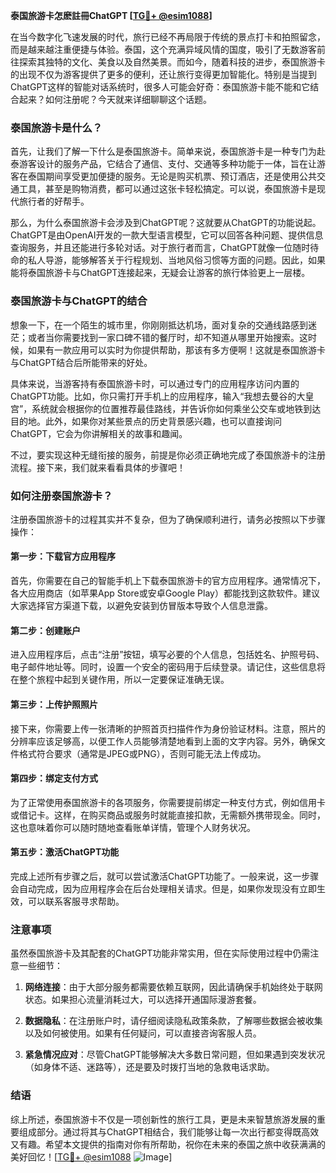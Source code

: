 **泰国旅游卡怎麽註冊ChatGPT [[TG💪+ @esim1088](https://t.me/s/esim1088)]**

在当今数字化飞速发展的时代，旅行已经不再局限于传统的景点打卡和拍照留念，而是越来越注重便捷与体验。泰国，这个充满异域风情的国度，吸引了无数游客前往探索其独特的文化、美食以及自然美景。而如今，随着科技的进步，泰国旅游卡的出现不仅为游客提供了更多的便利，还让旅行变得更加智能化。特别是当提到ChatGPT这样的智能对话系统时，很多人可能会好奇：泰国旅游卡能不能和它结合起来？如何注册呢？今天就来详细聊聊这个话题。

### 泰国旅游卡是什么？

首先，让我们了解一下什么是泰国旅游卡。简单来说，泰国旅游卡是一种专门为赴泰游客设计的服务产品，它结合了通信、支付、交通等多种功能于一体，旨在让游客在泰国期间享受更加便捷的服务。无论是购买机票、预订酒店，还是使用公共交通工具，甚至是购物消费，都可以通过这张卡轻松搞定。可以说，泰国旅游卡是现代旅行者的好帮手。

那么，为什么泰国旅游卡会涉及到ChatGPT呢？这就要从ChatGPT的功能说起。ChatGPT是由OpenAI开发的一款大型语言模型，它可以回答各种问题、提供信息查询服务，并且还能进行多轮对话。对于旅行者而言，ChatGPT就像一位随时待命的私人导游，能够解答关于行程规划、当地风俗习惯等方面的问题。因此，如果能将泰国旅游卡与ChatGPT连接起来，无疑会让游客的旅行体验更上一层楼。

### 泰国旅游卡与ChatGPT的结合

想象一下，在一个陌生的城市里，你刚刚抵达机场，面对复杂的交通线路感到迷茫；或者当你需要找到一家口碑不错的餐厅时，却不知道从哪里开始搜索。这时候，如果有一款应用可以实时为你提供帮助，那该有多方便啊！这就是泰国旅游卡与ChatGPT结合后所能带来的好处。

具体来说，当游客持有泰国旅游卡时，可以通过专门的应用程序访问内置的ChatGPT功能。比如，你只需打开手机上的应用程序，输入“我想去曼谷的大皇宫”，系统就会根据你的位置推荐最佳路线，并告诉你如何乘坐公交车或地铁到达目的地。此外，如果你对某些景点的历史背景感兴趣，也可以直接询问ChatGPT，它会为你讲解相关的故事和趣闻。

不过，要实现这种无缝衔接的服务，前提是你必须正确地完成了泰国旅游卡的注册流程。接下来，我们就来看看具体的步骤吧！

### 如何注册泰国旅游卡？

注册泰国旅游卡的过程其实并不复杂，但为了确保顺利进行，请务必按照以下步骤操作：

#### 第一步：下载官方应用程序
首先，你需要在自己的智能手机上下载泰国旅游卡的官方应用程序。通常情况下，各大应用商店（如苹果App Store或安卓Google Play）都能找到这款软件。建议大家选择官方渠道下载，以避免安装到仿冒版本导致个人信息泄露。

#### 第二步：创建账户
进入应用程序后，点击“注册”按钮，填写必要的个人信息，包括姓名、护照号码、电子邮件地址等。同时，设置一个安全的密码用于后续登录。请记住，这些信息将在整个旅程中起到关键作用，所以一定要保证准确无误。

#### 第三步：上传护照照片
接下来，你需要上传一张清晰的护照首页扫描件作为身份验证材料。注意，照片的分辨率应该足够高，以便工作人员能够清楚地看到上面的文字内容。另外，确保文件格式符合要求（通常是JPEG或PNG），否则可能无法上传成功。

#### 第四步：绑定支付方式
为了正常使用泰国旅游卡的各项服务，你需要提前绑定一种支付方式，例如信用卡或借记卡。这样，在购买商品或服务时就能直接扣款，无需额外携带现金。同时，这也意味着你可以随时随地查看账单详情，管理个人财务状况。

#### 第五步：激活ChatGPT功能
完成上述所有步骤之后，就可以尝试激活ChatGPT功能了。一般来说，这一步骤会自动完成，因为应用程序会在后台处理相关请求。但是，如果你发现没有立即生效，可以联系客服寻求帮助。

### 注意事项

虽然泰国旅游卡及其配套的ChatGPT功能非常实用，但在实际使用过程中仍需注意一些细节：

1. **网络连接**：由于大部分服务都需要依赖互联网，因此请确保手机始终处于联网状态。如果担心流量消耗过大，可以选择开通国际漫游套餐。
   
2. **数据隐私**：在注册账户时，请仔细阅读隐私政策条款，了解哪些数据会被收集以及如何被使用。如果有任何疑问，可以直接咨询客服人员。

3. **紧急情况应对**：尽管ChatGPT能够解决大多数日常问题，但如果遇到突发状况（如身体不适、迷路等），还是要及时拨打当地的急救电话求助。

### 结语

综上所述，泰国旅游卡不仅是一项创新性的旅行工具，更是未来智慧旅游发展的重要组成部分。通过将其与ChatGPT相结合，我们能够让每一次出行都变得既高效又有趣。希望本文提供的指南对你有所帮助，祝你在未来的泰国之旅中收获满满的美好回忆！[[TG💪+ @esim1088](https://t.me/s/esim1088) ![Image](https://i.postimg.cc/4NQfJmqS/Snipaste-2025-05-13-00-14-12.png)]
